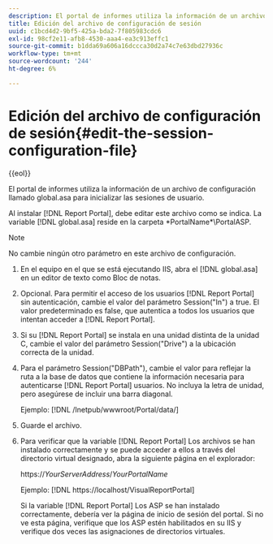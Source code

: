 ```yaml
---
description: El portal de informes utiliza la información de un archivo de configuración llamado global.asa para inicializar las sesiones de usuario.
title: Edición del archivo de configuración de sesión
uuid: c1bcd4d2-9bf5-425a-bda2-7f805983cdc6
exl-id: 98cf2e11-afb8-4530-aaa4-ea3c913effc1
source-git-commit: b1dda69a606a16dccca30d2a74c7e63dbd27936c
workflow-type: tm+mt
source-wordcount: '244'
ht-degree: 6%

---
```


# Edición del archivo de configuración de sesión{#edit-the-session-configuration-file}

{{eol}}

El portal de informes utiliza la información de un archivo de configuración llamado global.asa para inicializar las sesiones de usuario.

Al instalar [!DNL Report Portal], debe editar este archivo como se indica. La variable [!DNL global.asa] reside en la carpeta \*PortalName*\PortalASP\.

>[!NOTE]
>
>No cambie ningún otro parámetro en este archivo de configuración.

1. En el equipo en el que se está ejecutando IIS, abra el [!DNL global.asa] en un editor de texto como Bloc de notas.
1. Opcional. Para permitir el acceso de los usuarios [!DNL Report Portal] sin autenticación, cambie el valor del parámetro Session(&quot;In&quot;) a true. El valor predeterminado es false, que autentica a todos los usuarios que intentan acceder a [!DNL Report Portal].
1. Si su [!DNL Report Portal] se instala en una unidad distinta de la unidad C, cambie el valor del parámetro Session(&quot;Drive&quot;) a la ubicación correcta de la unidad.
1. Para el parámetro Session(&quot;DBPath&quot;), cambie el valor para reflejar la ruta a la base de datos que contiene la información necesaria para autenticarse [!DNL Report Portal] usuarios. No incluya la letra de unidad, pero asegúrese de incluir una barra diagonal.

   Ejemplo: [!DNL /Inetpub/wwwroot/Portal/data/]

1. Guarde el archivo.
1. Para verificar que la variable [!DNL Report Portal] Los archivos se han instalado correctamente y se puede acceder a ellos a través del directorio virtual designado, abra la siguiente página en el explorador:

   https://*YourServerAddress*/*YourPortalName*

   Ejemplo: [!DNL https://localhost/VisualReportPortal]

   Si la variable [!DNL Report Portal] Los ASP se han instalado correctamente, debería ver la página de inicio de sesión del portal. Si no ve esta página, verifique que los ASP estén habilitados en su IIS y verifique dos veces las asignaciones de directorios virtuales.
